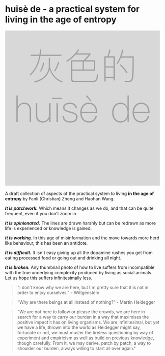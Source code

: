 # huīsè de - a practical system for living in the age of entropy
![Image of logo placeholder](artwork/huisede.png)

A draft collection of aspects of the practical system to living **in the age of entropy** by Fanli (Christian) Zheng and Haohan Wang. 

**_It is patchwork._** Which means it changes as we do, and that can be quite frequent, even if you don't zoom in.

**_It is opinionated._** The lines are drawn harshly but can be redrawn as more life is experienced or knowledge is gained.

**_It is working._** In this age of misinformation and the move towards more herd like behaviour, this has been an antidote.

**_It is difficult._** It isn't easy giving up all the dopamine rushes you get from eating processed food or going out and drinking all night. 

**_It is broken._** Any thumbnail photo of how to live suffers from incompatible with the true underlying complexity produced by living as social animals. Let us hope this suffers infinitesimally less.


> "I don't know why we are here, but I'm pretty sure that it is not in order to enjoy ourselves." - Wittgenstein


> “Why are there beings at all instead of nothing?” - Martin Heidegger

> "We are not here to follow or please the crowds, we are here in search for a way to carry our burden in a way that maximises the positive impact it has on living organisms. We are infinitesimal, but yet we have a life, thrown into the world as Heidegger might say, fortunate or not, we must muster the tireless questioning by way of experiment and empiricism as well as build on previous knowledge, though carefully. From it, we may derive, patch by patch, a way to shoulder our burden, always willing to start all over again."

[image-1]:	artwork/huisede.png
